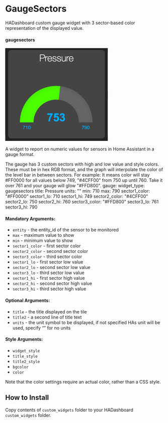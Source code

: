 # GaugeSectors

HADashboard custom gauge widget with 3 sector-based color representation of the displayed value.

#### gaugesectors
![Screenshot](/gaugesectors.png)

A widget to report on numeric values for sensors in Home Assistant in a gauge format.

The gauge has 3 custom sectors with high and low value and style colors. These must be in hex RGB format, and the graph will interpolate the color of the level bar in between sectors.
For example:
It means color will stay #FF0000 for all values below 749, "#4CFF00" from 750 up until 760. Take it over 761 and your gauge will glow "#FFD800".
    gauge:
       widget_type: gaugesectors
       title: Pressure
       units: ""
       min: 710
       max: 790
       sector1_color: "#FF0000"
       sector1_lo: 710
       sector1_hi: 749
       sector2_color: "#4CFF00"
       sector2_lo: 750
       sector2_hi: 760
       sector3_color: "#FFD800"
       sector3_lo: 761
       sector3_hi: 790

#### Mandatory Arguments:

- `entity`  - the entity_id of the sensor to be monitored
- `max`  - maximum value to show
- `min`  - minimum value to show
- `sector1_color` - first sector color
- `sector2_color` - second sector color
- `sector3_color` - third sector color
- `sector1_lo` - first sector low value
- `sector2_lo` - second sector low value
- `sector3_lo` - third sector low value
- `sector1_hi` - first sector high value
- `sector2_hi` - second sector high value
- `sector3_hi` - third sector high value

#### Optional Arguments:

- `title`  - the title displayed on the tile
- `title2`  - a second line of title text
- `units`  - the unit symbol to be displayed, if not specified HAs unit will be used, specify “” for no units

#### Style Arguments:

- `widget_style`
- `title_style`
- `title2_style`
- `bgcolor`
- `color`

Note that the color settings require an actual color, rather than a CSS style.

## How to Install

Copy contents of `custom_widgets` folder to your HADashboard `custom_widgets` folder.
